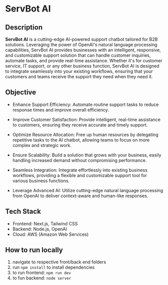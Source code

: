 # ServBot AI

## Description
**ServBot AI** is a cutting-edge AI-powered support chatbot tailored for B2B solutions. Leveraging the power of OpenAI's natural language processing capabilities, ServBot AI provides businesses with an intelligent, responsive, and customizable support solution that can handle customer inquiries, automate tasks, and provide real-time assistance. Whether it's for customer service, IT support, or any other business function, ServBot AI is designed to integrate seamlessly into your existing workflows, ensuring that your customers and teams receive the support they need when they need it.

## Objective
- Enhance Support Efficiency: Automate routine support tasks to reduce response times and improve overall efficiency.

- Improve Customer Satisfaction: Provide intelligent, real-time assistance to customers, ensuring they receive accurate and timely support.

- Optimize Resource Allocation: Free up human resources by delegating repetitive tasks to the AI chatbot, allowing teams to focus on more complex and strategic work.

- Ensure Scalability: Build a solution that grows with your business, easily handling increased demand without compromising performance.

- Seamless Integration: Integrate effortlessly into existing business workflows, providing a flexible and customizable support tool for various business functions.

- Leverage Advanced AI: Utilize cutting-edge natural language processing from OpenAI to deliver context-aware and human-like responses.

## Tech Stack
- Frontend: Next.js, Tailwind CSS
- Backend: Node.js, OpenAI
- Cloud: AWS (Amazon Web Services)

## How to run locally
1. navigate to respective front/back end folders
2. run `npm install` to install dependencies
3. to run frontend: `npm run dev`
4. to fun backend: `node server`



